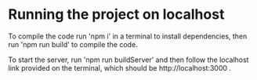 # Running the project on localhost
To compile the code run 'npm i' in a terminal to install dependencies, then run 'npm run build' to compile the code. 

To start the server, run 'npm run buildServer' and then follow the localhost link provided on the terminal, which should be http://localhost:3000 .
